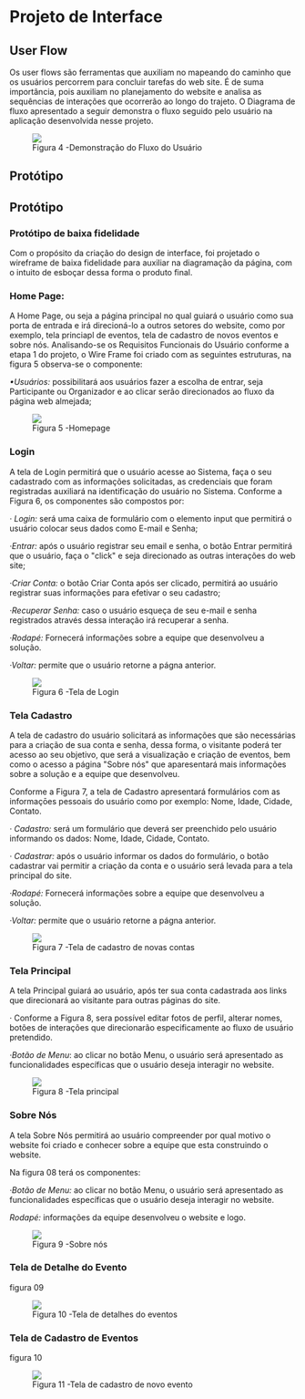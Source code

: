 
# Projeto de Interface

## User Flow

Os user flows são ferramentas que auxiliam no mapeando do caminho que os usuários percorrem para concluir tarefas do web site.
É de suma importância, pois auxiliam no planejamento do website e analisa as sequências de interações que ocorrerão ao longo do trajeto. 
O Diagrama de fluxo apresentado a seguir demonstra o fluxo seguido pelo usuário na aplicação desenvolvida nesse projeto. 



<figure>
  <img src="img/Group 17.png"> <figcaption>Figura 4 -Demonstração do Fluxo do Usuário </figcaption>
</figure>


## Protótipo

## Protótipo

### Protótipo de baixa fidelidade
 Com o propósito da criação do design de interface, foi projetado o wireframe de baixa fidelidade para auxiliar na diagramação da página, com  o intuito de esboçar dessa forma o produto final. 
 
 ### Home Page: 
  A Home Page, ou seja a página principal no qual guiará o usuário como sua porta de entrada e irá direcioná-lo a outros setores do website, como por exemplo, tela princiapl de eventos, tela de cadastro de novos eventos e sobre nós.
  Analisando-se os Requisitos Funcionais do Usuário conforme a etapa 1 do projeto, o Wire Frame foi criado com as seguintes  estruturas, na figura 5 observa-se o componente:

  <em>•Usuários:</em>  possibilitará aos usuários fazer a escolha de entrar, seja Participante ou Organizador e ao clicar serão direcionados ao fluxo da página web almejada;

   <figure>
  <img src="img/homepage.png"> <figcaption>Figura 5 -Homepage </figcaption>
</figure>


### Login
 A tela de Login permitirá que o usuário acesse ao Sistema, faça o seu cadastrado com as informações solicitadas, as credenciais que foram registradas auxiliará na identificação do usuário no Sistema.
 Conforme a Figura 6, os componentes são compostos por:

 <em>· Login:</em> será uma caixa de formulário com o elemento input que permitirá o usuário colocar seus dados como E-mail e Senha;

<em>·Entrar:</em>  após o usuário registrar seu email e senha, o botão Entrar permitirá que o usuário, faça o "click" e seja direcionado as outras interações do web site; 
 
 <em>·Criar Conta:</em> o botão Criar Conta após ser clicado, permitirá ao usuário registrar suas informações para efetivar o seu cadastro;

 <em>·Recuperar Senha:</em> caso o usuário esqueça de seu e-mail e senha registrados  através dessa interação irá recuperar a senha.

 <em>·Rodapé:</em> Fornecerá informações sobre a equipe que desenvolveu a solução.
 
 <em>·Voltar:</em> permite que o usuário retorne a págna anterior.

 <figure>
  <img src="img/login.png"> <figcaption>Figura 6 -Tela de Login </figcaption>
</figure>

 ### Tela Cadastro

A tela de cadastro do usuário solicitará as informações que são necessárias para a criação de sua conta e senha, dessa forma, o visitante poderá ter acesso ao seu objetivo, que será a visualização e criação de eventos, bem como o acesso a página "Sobre nós" que aparesentará mais informações sobre a solução e a equipe que desenvolveu.

 Conforme a Figura 7, a tela de Cadastro apresentará  formulários com as informaçōes pessoais do usuário como por exemplo: Nome, Idade, Cidade, Contato.
  
 <em>· Cadastro:</em> será um formulário que deverá ser preenchido pelo usuário informando os dados: Nome, Idade, Cidade, Contato.
 
  <em>· Cadastrar:</em> após o usuário informar os dados do formulário, o botão cadastrar vai permitir a criação da conta e o usuário será levada para a tela principal do site.
  
  <em>·Rodapé:</em> Fornecerá informações sobre a equipe que desenvolveu a solução.
  
  <em>·Voltar:</em> permite que o usuário retorne a págna anterior.


<figure>
  <img src="img/criarconta.png"> <figcaption>Figura 7 -Tela de cadastro de novas contas </figcaption>
</figure>

### Tela Principal
 A tela Principal guiará ao usuário, após ter sua conta cadastrada aos links que direcionará ao visitante para outras páginas do site. 

 · Conforme a  Figura 8, sera possível editar fotos de perfil, alterar nomes, botões de interações que direcionarão  especificamente ao fluxo de usuário pretendido.

 <em>·Botão de Menu</em>: ao clicar no botão Menu, o usuário será apresentado as funcionalidades específicas que o usuário deseja interagir no website. 

<figure>
  <img src="img/paginaprincipal.png"> <figcaption>Figura 8 -Tela principal </figcaption>
</figure>

### Sobre Nós

A tela Sobre Nós permitirá ao usuário compreender por qual motivo o website foi criado e conhecer sobre a equipe que esta construindo o website. 

  Na figura 08 terá os componentes:

  <em>·Botão de Menu:</em> ao clicar no botão Menu, o usuário será apresentado as funcionalidades específicas que o usuário deseja interagir no website.

  <em>Rodapé:</em> informações da equipe desenvolveu o website e logo. 

<figure>
  <img src="img/sobrenos.png"> <figcaption>Figura 9 -Sobre nós </figcaption>
</figure>


  ### Tela de Detalhe do Evento 
  figura 09

<figure>
  <img src="img/detalhesdoevento.png"> <figcaption>Figura 10 -Tela de detalhes do eventos </figcaption>
</figure>

  ### Tela de Cadastro de Eventos
  figura 10 

<figure>
  <img src="img/cadastronovaconta.png"> <figcaption>Figura 11 -Tela de cadastro de novo evento </figcaption>
</figure>

